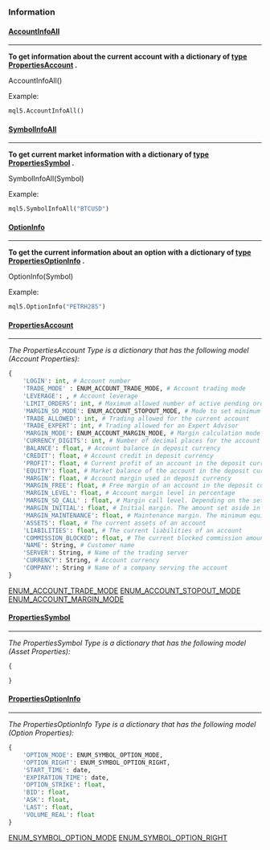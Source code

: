 ### Information

#### [AccountInfoAll](https://www.mql5.com/pt/docs/constants/environment_state/accountinformation)

------------
**To get information about the current account with a dictionary of [type PropertiesAccount](#PropertiesAccount "type PropertiesAccount") .**

AccountInfoAll()

Example:
```python
mql5.AccountInfoAll()
```

#### [SymbolInfoAll](https://www.mql5.com/pt/docs/constants/environment_state/marketinfoconstants)

------------
**To get current market information with a dictionary of [type PropertiesSymbol](#SymbolInfoAll "type SymbolInfoAll") .**

SymbolInfoAll(Symbol)

Example:
```python
mql5.SymbolInfoAll("BTCUSD")
```

#### [OptionInfo](https://www.mql5.com/pt/docs/constants/environment_state/marketinfoconstants)

------------
**To get the current information about an option with a dictionary of [type PropertiesOptionInfo](#PropertiesOptionInfo "type PropertiesOptionInfo") .**

OptionInfo(Symbol)

Example:
```python
mql5.OptionInfo("PETRH285")
```


#### [PropertiesAccount](https://www.mql5.com/pt/docs/constants/environment_state/accountinformation)
------------
*The PropertiesAccount Type is a dictionary that has the following model (Account Properties):*
```python
{
    'LOGIN': int, # Account number
    'TRADE_MODE' : ENUM_ACCOUNT_TRADE_MODE, # Account trading mode
    'LEVERAGE': , # Account leverage
    'LIMIT_ORDERS': int, # Maximum allowed number of active pending orders
    'MARGIN_SO_MODE': ENUM_ACCOUNT_STOPOUT_MODE, # Mode to set minimum allowed margin
    'TRADE_ALLOWED': int, # Trading allowed for the current account
    'TRADE_EXPERT': int, # Trading allowed for an Expert Advisor
    'MARGIN_MODE': ENUM_ACCOUNT_MARGIN_MODE, # Margin calculation mode
    'CURRENCY_DIGITS': int, # Number of decimal places for the account currency.
    'BALANCE': float, # Account balance in deposit currency
    'CREDIT': float, # Account credit in deposit currency
    'PROFIT': float, # Current profit of an account in the deposit currency
    'EQUITY': float, # Market balance of the account in the deposit currency
    'MARGIN': float, # Account margin used in deposit currency
    'MARGIN_FREE': float, # Free margin of an account in the deposit currency
    'MARGIN_LEVEL': float, # Account margin level in percentage
    'MARGIN_SO_CALL' : float, # Margin call level. Depending on the setting, ACCOUNT_MARGIN_SO_MODE
    'MARGIN_INITIAL': float, # Initial margin. The amount set aside in an account to cover the margin for all pending orders
    'MARGIN_MAINTENANCE': float, # Maintenance margin. The minimum equity set aside in an account to cover the minimum value of all open positions
    'ASSETS': float, # The current assets of an account
    'LIABILITIES': float, # The current liabilities of an account
    'COMMISSION_BLOCKED': float, # The current blocked commission amount on an account
    'NAME': String, # Customer name
    'SERVER': String, # Name of the trading server
    'CURRENCY': String, # Account currency
    'COMPANY': String # Name of a company serving the account
}
```
[ENUM_ACCOUNT_TRADE_MODE](https://www.mql5.com/pt/docs/constants/environment_state/accountinformation#enum_account_trade_mode "ENUM_ACCOUNT_TRADE_MODE")
[ENUM_ACCOUNT_STOPOUT_MODE](https://www.mql5.com/pt/docs/constants/environment_state/accountinformation#enum_account_stopout_mode "ENUM_ACCOUNT_STOPOUT_MODE")
[ENUM_ACCOUNT_MARGIN_MODE](https://www.mql5.com/pt/docs/constants/environment_state/accountinformation#enum_account_margin_mode "ENUM_ACCOUNT_MARGIN_MODE")


#### [PropertiesSymbol](https://www.mql5.com/pt/docs/constants/environment_state/accountinformation)
------------
*The PropertiesSymbol Type is a dictionary that has the following model (Asset Properties):*
```python
{

}
```

#### [PropertiesOptionInfo](https://www.mql5.com/pt/docs/constants/environment_state/accountinformation)
------------
*The PropertiesOptionInfo Type is a dictionary that has the following model (Option Properties):*
```python
{
    'OPTION_MODE': ENUM_SYMBOL_OPTION_MODE,
    'OPTION_RIGHT': ENUM_SYMBOL_OPTION_RIGHT,
    'START_TIME': date,
    'EXPIRATION_TIME': date,
    'OPTION_STRIKE': float,
    'BID': float,
    'ASK': float,
    'LAST': float,
    'VOLUME_REAL': float
}
```
[ENUM_SYMBOL_OPTION_MODE](https://www.mql5.com/pt/docs/constants/environment_state/marketinfoconstants#enum_symbol_option_mode "ENUM_SYMBOL_OPTION_MODE")
[ENUM_SYMBOL_OPTION_RIGHT](https://www.mql5.com/pt/docs/constants/environment_state/marketinfoconstants#enum_symbol_option_right "ENUM_SYMBOL_OPTION_RIGHT")
